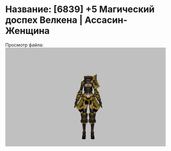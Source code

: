 # Название: [6839] +5 Магический доспех Велкена | Ассасин-Женщина

Просмотр файла:
![p070023.png](p070023.png)
